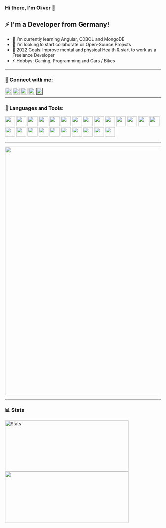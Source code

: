 ### Hi there, I'm Oliver 👋

## :zap: I'm a Developer from Germany!

- 🌱 I’m currently learning Angular, COBOL and MongoDB
- 👯 I’m looking to start collaborate on Open-Source Projects
- 🥅 2022 Goals: Improve mental and physical Health & start to work as a Freelance Developer
- ⚡ Hobbys: Gaming, Programming and Cars / Bikes

---

### 💬 Connect with me:

<p>
  <a href="https://www.xing.com/profile/Oliver_Karger3/cv">
    <img align="left" alt="Xing" width="22px" src="https://cdn.jsdelivr.net/npm/simple-icons@v3/icons/xing.svg" />
  </a>
  <a href="https://twitter.com/oliverkarger">
    <img align="left" alt="Twitter" width="22px" src="https://cdn.jsdelivr.net/npm/simple-icons@v3/icons/twitter.svg" />
  </a>
  <a href="https://www.linkedin.com/in/oliver-karger-7b100a20a/">
    <img align="left" alt="LinkedIn" width="22px" src="https://cdn.jsdelivr.net/npm/simple-icons@v3/icons/linkedin.svg" />
  </a>
  <a href="https://instagram.com/oliverkarger">
    <img align="left" alt="Instagram" width="22px" src="https://cdn.jsdelivr.net/npm/simple-icons@v3/icons/instagram.svg" />
  </a>
  <a href="">
    <img align="left" alt="Instagram" width="22px" src="https://cdn.jsdelivr.net/npm/simple-icons@v3/icons/snapchat.svg" />
  </a>
</p>
<br>

---

### :wrench: Languages and Tools:

<p>
  <img height="32" width="32" src="https://cdn.jsdelivr.net/npm/simple-icons@v5/icons/visualstudio.svg" />
  <img height="32" width="32" src="https://cdn.jsdelivr.net/npm/simple-icons@v5/icons/visualstudiocode.svg" />
  <img height="32" width="32" src="https://cdn.jsdelivr.net/npm/simple-icons@v5/icons/javascript.svg" />
  <img height="32" width="32" src="https://cdn.jsdelivr.net/npm/simple-icons@v5/icons/typescript.svg" />
  <img height="32" width="32" src="https://cdn.jsdelivr.net/npm/simple-icons@v5/icons/angular.svg" />
  <img height="32" width="32" src="https://cdn.jsdelivr.net/npm/simple-icons@v5/icons/dotnet.svg" />
  <img height="32" width="32" src="https://cdn.jsdelivr.net/npm/simple-icons@v5/icons/mysql.svg" />
  <img height="32" width="32" src="https://cdn.jsdelivr.net/npm/simple-icons@v5/icons/microsoftsqlserver.svg" />
  <img height="32" width="32" src="https://cdn.jsdelivr.net/npm/simple-icons@v5/icons/github.svg" />
  <img height="32" width="32" src="https://cdn.jsdelivr.net/npm/simple-icons@v5/icons/gitlab.svg" />
  <img height="32" width="32" src="https://cdn.jsdelivr.net/npm/simple-icons@v5/icons/git.svg" />
  <img height="32" width="32" src="https://cdn.jsdelivr.net/npm/simple-icons@v5/icons/ubuntu.svg" />
  <img height="32" width="32" src="https://cdn.jsdelivr.net/npm/simple-icons@v5/icons/microsoft.svg" />
  <img height="32" width="32" src="https://cdn.jsdelivr.net/npm/simple-icons@v5/icons/microsoftazure.svg" />
  <img height="32" width="32" src="https://cdn.jsdelivr.net/npm/simple-icons@v5/icons/googlecloud.svg" />
  <img height="32" width="32" src="https://cdn.jsdelivr.net/npm/simple-icons@v5/icons/googleads.svg" />
  <img height="32" width="32" src="https://cdn.jsdelivr.net/npm/simple-icons@v5/icons/googleadsense.svg" />
  <img height="32" width="32" src="https://cdn.jsdelivr.net/npm/simple-icons@v5/icons/googlecloud.svg" />
  <img height="32" width="32" src="https://cdn.jsdelivr.net/npm/simple-icons@v5/icons/nginx.svg" />
  <img height="32" width="32" src="https://cdn.jsdelivr.net/npm/simple-icons@v5/icons/apple.svg" />
  <img height="32" width="32" src="https://cdn.jsdelivr.net/npm/simple-icons@v5/icons/hetzner.svg" />
  <img height="32" width="32" src="https://cdn.jsdelivr.net/npm/simple-icons@v5/icons/coveralls.svg" />
  <img height="32" width="32" src="https://cdn.jsdelivr.net/npm/simple-icons@v5/icons/docker.svg" />
  <img height="32" width="32" src="https://cdn.jsdelivr.net/npm/simple-icons@v5/icons/kubernetes.svg" />
</p>

---

<p>
  <img src="https://github-profile-trophy.vercel.app/?username=oliverkarger" width="800" align="center" />
</p>

---

### 📊 Stats

<p>
  <img width="400" height="165" alt="Stats" src="https://github-readme-stats.vercel.app/api?username=oliverkarger&show_icons=true&count_private=true&include_all_commits=true" /> 
  <img width="400" height="165" src="https://github-readme-streak-stats.herokuapp.com/?user=oliverkarger&theme=dark" />
</p>
